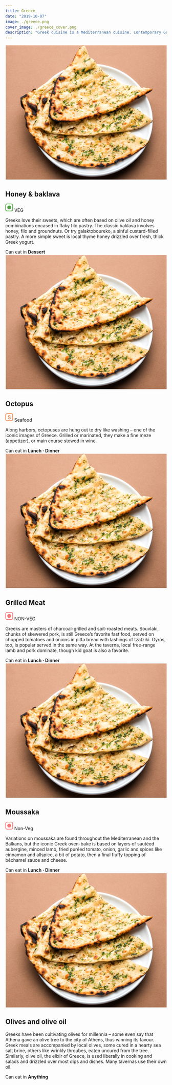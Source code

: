 ```yaml
---
title: Greece
date: "2019-10-07"
image: ./greece.png
cover_image: ./greece_cover.png
description: "Greek cuisine is a Mediterranean cuisine. Contemporary Greek cookery makes wide use of vegetables, olive oil, grains, fish, wine, and meat. Other important ingredients include olives, pasta, cheese, lemon juice, herbs, bread, and yogurt. Here's what you must try..."
---
```


<!-- Honey & baklava  -->
  <article class="article-wrap">
    <div class="img-box">
      <img src="/naan.png" class="country-img"/>
    </div>
    <div class="list-txt">
      <div class="txt-desc">
        <h2>Honey & baklava</h2>
        <div class="food-type">
          <span class="veg"><img src="/veg.svg" /> VEG</span>
        </div>
        <p>Greeks love their sweets, which are often based on olive oil and honey combinations encased in flaky filo pastry. The classic baklava involves honey, filo and groundnuts. Or try galaktoboureko, a sinful custard-filled pastry. A more simple sweet is local thyme honey drizzled over fresh, thick Greek yogurt.</p>
      </div>
      <div class="tags">
        <span>Can eat in <strong>Dessert</strong></span>
      </div>
    </div>
  </article>

  <!-- Octopus -->
  <article class="article-wrap">
    <div class="img-box">
      <img src="/naan.png" class="country-img"/>
    </div>
    <div class="list-txt">
      <div class="txt-desc">
        <h2>Octopus</h2>
        <div class="food-type">
          <span class="seafood"><img src="/seafood.svg" /> Seafood</span>
        </div>
        <p>Along harbors, octopuses are hung out to dry like washing – one of the iconic images of Greece. Grilled or marinated, they make a fine meze (appetizer), or main course stewed in wine.</p>
      </div>
      <div class="tags">
        <span>Can eat in <strong>Lunch · Dinner</strong></span>
      </div>
    </div>
  </article>

  <!-- Grilled Meat -->
  <article class="article-wrap">
    <div class="img-box">
      <img src="/naan.png" class="country-img"/>
    </div>
    <div class="list-txt">
      <div class="txt-desc">
        <h2>Grilled Meat</h2>
        <div class="food-type">
          <span class="n-veg"><img src="/non-veg.svg" /> NON-VEG</span>
        </div>
        <p>Greeks are masters of charcoal-grilled and spit-roasted meats. Souvlaki, chunks of skewered pork, is still Greece’s favorite fast food, served on chopped tomatoes and onions in pitta bread with lashings of tzatziki. Gyros, too, is popular served in the same way. At the taverna, local free-range lamb and pork dominate, though kid goat is also a favorite.</p>
      </div>
      <div class="tags">
        <span>Can eat in <strong>Lunch · Dinner</strong></span>
      </div>
    </div>
  </article>

  <!-- Moussaka -->
  <article class="article-wrap">
    <div class="img-box">
      <img src="/naan.png" class="country-img"/>
    </div>
    <div class="list-txt">
      <div class="txt-desc">
        <h2>Moussaka</h2>
        <div class="food-type">
          <span class="n-veg"><img src="/non-veg.svg" /> Non-Veg</span>
        </div>
        <p>Variations on moussaka are found throughout the Mediterranean and the Balkans, but the iconic Greek oven-bake is based on layers of sautéed aubergine, minced lamb, fried puréed tomato, onion, garlic and spices like cinnamon and allspice, a bit of potato, then a final fluffy topping of béchamel sauce and cheese.</p>
      </div>
      <div class="tags">
        <span>Can eat in <strong>Lunch · Dinner</strong></span>
      </div>
    </div>
  </article>

  <!-- Olives and olive oil -->
  <article class="article-wrap">
    <div class="img-box">
      <img src="/naan.png" class="country-img"/>
    </div>
    <div class="list-txt">
      <div class="txt-desc">
        <h2>Olives and olive oil</h2>
        <div class="food-type">
        </div>
        <p>Greeks have been cultivating olives for millennia – some even say that Athena gave an olive tree to the city of Athens, thus winning its favour. Greek meals are accompanied by local olives, some cured in a hearty sea salt brine, others like wrinkly throubes, eaten uncured from the tree. Similarly, olive oil, the elixir of Greece, is used liberally in cooking and salads and drizzled over most dips and dishes. Many tavernas use their own oil.</p>
      </div>
      <div class="tags">
        <span>Can eat in <strong>Anything</strong></span>
      </div>
    </div>
  </article>
